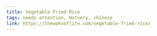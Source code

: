 ```yaml
---
title: Vegetable Fried Rice
tags: needs-attention, Notvery, chinese
link: https://thewoksoflife.com/vegetable-fried-rice/
---
```



